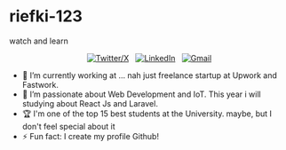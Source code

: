 # riefki-123
watch and learn

<div align="center">
  
[![Twitter/X](https://skillicons.dev/icons?i=instagram)](https://www.instagram.com/nugraha_rfki/) &nbsp;
[![LinkedIn](https://skillicons.dev/icons?i=linkedin)](https://www.linkedin.com/in/riefki-nugraha/) &nbsp;
[![Gmail](https://skillicons.dev/icons?i=gmail)](mailto:riefki.freelancer@gmail.com?subject=Hello%20Chief!,%20From%20Github)

</div>

- 🔭 I’m currently working at ... nah just freelance startup at Upwork and Fastwork.
- 🌱 I’m passionate about Web Development and IoT. This year i will studying about React Js and Laravel.
- 🏆 I'm one of the top 15 best students at the University. maybe, but I don't feel special about it
- ⚡ Fun fact: I create my profile Github!
